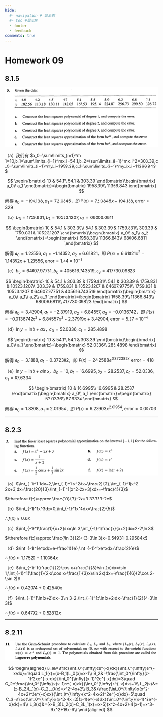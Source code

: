 ```yaml
---
hide:
  #- navigation # 显示右
  #- toc #显示左
  - footer
  - feedback
comments: true
--- 
```


# Homework 09

## 8.1.5

![](../../../assets/Pasted%20image%2020250416150222.png)

（a）我们有 $b_0=\sum\limits_{i=1}^m 1=10,b_1=\sum\limits_{i=1}^mx_i=54.1,b_2=\sum\limits_{i=1}^mx_i^2=303.39,c_0=\sum\limits_{i=1}^my_i=1958.39,c_1=\sum\limits_{i=1}^my_ix_i=11366.843$

$$
\begin{bmatrix}
10 & 54.1\\
54.1 & 303.39
\end{bmatrix}\begin{bmatrix}
a_0\\
a_1
\end{bmatrix}=\begin{bmatrix}
1958.39\\
11366.843
\end{bmatrix}
$$

解得 $a_0=-194.138,a_1=72.0845$，即 $P(x)=72.0845x-194.138,\text{error}=329$

（b）$b_3=1759.831,b_4=10523.1207,c_2=68006.6811$

$$
\begin{bmatrix}
10 & 54.1 & 303.39\\
54.1 & 303.39 & 1759.831\\
303.39 & 1759.831 & 10523.1207
\end{bmatrix}\begin{bmatrix}
a_0\\
a_1\\
a_2
\end{bmatrix}=\begin{bmatrix}
1958.39\\
11366.843\\
68006.6811
\end{bmatrix}
$$

解得 $a_0=1.23556,a_1=-1.14352,a_2=6.61821$，即 $P(x)=6.61821x^2-1.14352x+1.23556,\text{error}=1.44\times 10^{-3}$

（c）$b_5=64607.97751,b_6=405616.743519,c_3=417730.09823$

$$
\begin{bmatrix}
10 & 54.1 & 303.39 & 1759.831\\
54.1 & 303.39 & 1759.831 & 10523.1207\\
303.39 & 1759.831 & 10523.1207 & 64607.97751\\
1759.831 & 10523.1207 & 64607.97751 & 405616.743519
\end{bmatrix}\begin{bmatrix}
a_0\\
a_1\\
a_2\\
a_3
\end{bmatrix}=\begin{bmatrix}
1958.39\\
11366.843\\
68006.6811\\
417730.09823
\end{bmatrix}
$$

解得 $a_0=3.42904,a_1=-2.37919,a_2=6.84557,a_3=-0.0136742$，即 $P(x)=-0.0136742x^3+6.84557x^2-2.37919x+3.42904,\text{error}=5.27\times 10^{-4}$

（d）$\ln y=\ln b+ax$，$c_0=52.0336,c_1=285.4898$

$$
\begin{bmatrix}
10 & 54.1\\
54.1 & 303.39
\end{bmatrix}\begin{bmatrix}
a_0\\
a_1
\end{bmatrix}=\begin{bmatrix}
52.0336\\
285.4898
\end{bmatrix}
$$

解得 $a_0=3.1888,a_1=0.372382$，即 $P(x)=24.2588e^{0.372382x},\text{error}=418$

（e）$\ln y=\ln b+a\ln x$，$b_0=10, b_1=16.6995,b_2=28.2537,c_0=52.0336,c_1=87.6334$

$$
\begin{bmatrix}
10 & 16.6995\\
16.6995 & 28.2537
\end{bmatrix}\begin{bmatrix}
a_0\\
a_1
\end{bmatrix}=\begin{bmatrix}
52.0336\\
87.6334
\end{bmatrix}
$$

解得 $a_0=1.8308,a_1=2.01954$，即 $P(x)=6.23903x^{2.01954},\text{error}=0.00703$
***
## 8.2.3

![](../../../assets/Pasted%20image%2020250416182226.png)

（a）$\int_{-1}^1 1dx=2,\int_{-1}^1 x^2dx=\frac{2}{3},\int_{-1}^1(x^2-2x+3)dx=\frac{20}{3},\int_{-1}^1(x^2-2x+3)xdx=-\frac{4}{3}$

$\therefore f(x)\approx \frac{10}{3}-2x=3.33333-2x$

（b）$\int_{-1}^1x^3dx=0,\int_{-1}^1x^4dx=\frac{2}{5}$

$\therefore f(x)\approx 0.6x$

（c）$\int_{-1}^1\frac{1}{x+2}dx=\ln 3,\int_{-1}^1\frac{x}{x+2}dx=2-2\ln 3$

$\therefore f(x)\approx \frac{\ln 3}{2}+(3-3\ln 3)x=0.54931-0.29584x$

（d）$\int_{-1}^1e^xdx=e-\frac{1}{e},\int_{-1}^1xe^xdx=\frac{2}{e}$

$\therefore f(x)\approx 1.17520+1.10364x$

（e）$\int_{-1}^1(\frac{1}{2}\cos x+\frac{1}{3}\sin 2x)dx=\sin 1,\int_{-1}^1(\frac{1}{2}x\cos x+\frac{1}{3}x\sin 2x)dx=-\frac{1}{6}(2\cos 2-\sin 2)$

$\therefore f(x)\approx 0.42074+0.42540x$

（f）$\int_{-1}^1\ln(x+2)dx=3\ln 3-2,\int_{-1}^1x\ln(x+2)dx=\frac{1}{2}(4-3\ln 3)$

$\therefore f(x)=0.64792+0.52812x$
***
## 8.2.11

![](../../../assets/Pasted%20image%2020250416182247.png)

$$
\begin{aligned}
B_1&=\frac{\int_0^{\infty}xe^{-x}dx}{\int_0^{\infty}e^{-x}dx}=1\quad L_1(x)=(x-B_1)L_0(x)=x-1\\
B_2&=\frac{\int_0^{\infty}(x-1)^2xe^{-x}dx}{\int_0^{\infty}(x-1)^2e^{-x}dx}=3\quad C_2=\frac{\int_0^{\infty}x(x-1)e^{-x}dx}{\int_0^{\infty}e^{-x}dx}=1\\
L_2(x)&=(x-B_2)L_1(x)-C_2L_0(x)=x^2-4x+2\\
B_3&=\frac{\int_0^{\infty}x(x^2-4x+2)^2e^{-x}dx}{\int_0^{\infty}(x^2-4x+2)^2e^{-x}dx}=5\quad C_3=\frac{\int_0^{\infty}x(x^2-4x+2)(x-1)e^{-x}dx}{\int_0^{\infty}(x-1)^2e^{-x}dx}=4\\
L_3(x)&=(x-B_3)L_2(x)-C_3L_1(x)=(x-5)(x^2-4x+2)-4(x-1)=x^3-9x^2+18x-6\\
\end{aligned}
$$
